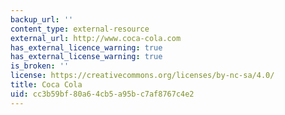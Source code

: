 ```yaml
---
backup_url: ''
content_type: external-resource
external_url: http://www.coca-cola.com
has_external_licence_warning: true
has_external_license_warning: true
is_broken: ''
license: https://creativecommons.org/licenses/by-nc-sa/4.0/
title: Coca Cola
uid: cc3b59bf-80a6-4cb5-a95b-c7af8767c4e2
---
```

